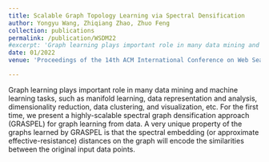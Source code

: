 ```yaml
---
title: Scalable Graph Topology Learning via Spectral Densification
author: Yongyu Wang, Zhiqiang Zhao, Zhuo Feng
collection: publications
permalink: /publication/WSDM22
#excerpt: 'Graph learning plays important role in many data mining and machine learning tasks, such as manifold learning, data representation and analysis, dimensionality reduction, data clustering, and visualization, etc. For the first time, we present a highly-scalable spectral graph densification approach (GRASPEL) for graph learning from data. A very unique property of the graphs learned by GRASPEL is that the spectral embedding (or approximate effective-resistance) distances on the graph will encode the similarities between the original input data points.'
date: 01/2022
venue: 'Proceedings of the 14th ACM International Conference on Web Search and Data Mining (WSDM).'

---
```

Graph learning plays important role in many data mining and machine learning tasks, such as manifold learning, data representation and analysis, dimensionality reduction, data clustering, and visualization, etc. For the first time, we present a highly-scalable spectral graph densification approach (GRASPEL) for graph learning from data. A very unique property of the graphs learned by GRASPEL is that the spectral embedding (or approximate effective-resistance) distances on the graph will encode the similarities between the original input data points.
